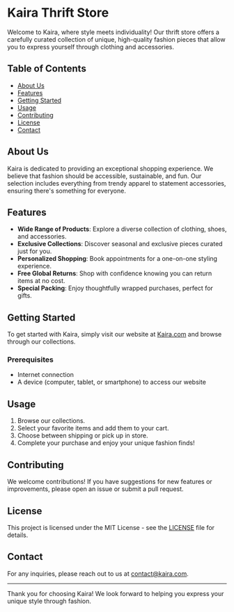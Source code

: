 # Kaira Thrift Store

Welcome to Kaira, where style meets individuality! Our thrift store offers a carefully curated collection of unique, high-quality fashion pieces that allow you to express yourself through clothing and accessories.

## Table of Contents

- [About Us](#about-us)
- [Features](#features)
- [Getting Started](#getting-started)
- [Usage](#usage)
- [Contributing](#contributing)
- [License](#license)
- [Contact](#contact)

## About Us

Kaira is dedicated to providing an exceptional shopping experience. We believe that fashion should be accessible, sustainable, and fun. Our selection includes everything from trendy apparel to statement accessories, ensuring there's something for everyone.

## Features

- **Wide Range of Products**: Explore a diverse collection of clothing, shoes, and accessories.
- **Exclusive Collections**: Discover seasonal and exclusive pieces curated just for you.
- **Personalized Shopping**: Book appointments for a one-on-one styling experience.
- **Free Global Returns**: Shop with confidence knowing you can return items at no cost.
- **Special Packing**: Enjoy thoughtfully wrapped purchases, perfect for gifts.

## Getting Started

To get started with Kaira, simply visit our website at [Kaira.com](#) and browse through our collections. 

### Prerequisites

- Internet connection
- A device (computer, tablet, or smartphone) to access our website

## Usage

1. Browse our collections.
2. Select your favorite items and add them to your cart.
3. Choose between shipping or pick up in store.
4. Complete your purchase and enjoy your unique fashion finds!

## Contributing

We welcome contributions! If you have suggestions for new features or improvements, please open an issue or submit a pull request.

## License

This project is licensed under the MIT License - see the [LICENSE](LICENSE) file for details.

## Contact

For any inquiries, please reach out to us at [contact@kaira.com](mailto:contact@kaira.com).

---

Thank you for choosing Kaira! We look forward to helping you express your unique style through fashion.
